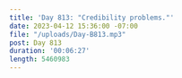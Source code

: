 ```yaml
---
title: 'Day 813: "Credibility problems."'
date: 2023-04-12 15:36:00 -07:00
file: "/uploads/Day-B813.mp3"
post: Day 813
duration: '00:06:27'
length: 5460983
---
```


